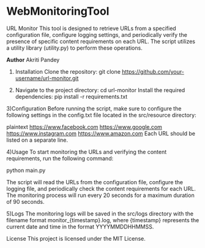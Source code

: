 # WebMonitoringTool
URL Monitor
This tool is designed to retrieve URLs from a specified configuration file, configure logging settings, and periodically verify the presence of specific content requirements on each URL. The script utilizes a utility library (utility.py) to perform these operations.

**Author**
Akriti Pandey

1) Installation
Clone the repository:
git clone https://github.com/your-username/url-monitor.git

2) Navigate to the project directory:
cd url-monitor
Install the required dependencies:
pip install -r requirements.txt

3)Configuration
Before running the script, make sure to configure the following settings in the config.txt file located in the src/resource directory:

plaintext
https://www.facebook.com
https://www.google.com
https://www.instagram.com
https://www.amazon.com
Each URL should be listed on a separate line.

4)Usage
To start monitoring the URLs and verifying the content requirements, run the following command:

python main.py

The script will read the URLs from the configuration file, configure the logging file, and periodically check the content requirements for each URL. The monitoring process will run every 20 seconds for a maximum duration of 90 seconds.

5)Logs
The monitoring logs will be saved in the src/logs directory with the filename format monitor_{timestamp}.log, where {timestamp} represents the current date and time in the format YYYYMMDDHHMMSS.

License
This project is licensed under the MIT License.
